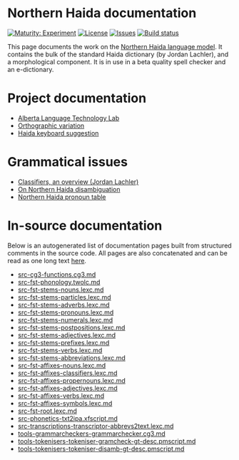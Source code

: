 # Northern Haida documentation

[![Maturity: Experiment](https://img.shields.io/badge/Maturity-Experiment-black.svg)](https://giellalt.github.io/MaturityClassification.html)
[![License](https://img.shields.io/github/license/giellalt/lang-hdn)](https://raw.githubusercontent.com/giellalt/lang-hdn/main/LICENSE)
[![Issues](https://img.shields.io/github/issues/giellalt/lang-hdn)](https://github.com/giellalt/lang-hdn/issues)
[![Build status](https://github.com/giellalt/lang-hdn/workflows/Speller%20CI+CD/badge.svg)](https://github.com/giellalt/lang-hdn/actions)

This page documents the work on the [Northern Haida language model](http://github.com/giellalt/lang-hdn). 
It contains the bulk of the standard Haida dictionary (by Jordan Lachler), 
and a morphological component. It is in use in a beta quality spell checker and an e-dictionary.

# Project documentation

* [Alberta Language Technology Lab](http://altlab.artsrn.ualberta.ca/)
* [Orthographic variation](LetterEncoding.md)
* [Haida keyboard suggestion](HaidaKeyboardSuggestion.md)

#  Grammatical issues

* [Classifiers, an overview (Jordan Lachler)](classifiers.pdf)
* [On Northern Haida disambiguation](NorthernHaidaDisambiguation.md)
* [Northern Haida pronoun table](HaidaPronouns.md)

# In-source documentation

Below is an autogenerated list of documentation pages built from structured comments in the source code. All pages are also concatenated and can be read as one long text [here](hdn.md).

* [src-cg3-functions.cg3.md](src-cg3-functions.cg3.md)
* [src-fst-phonology.twolc.md](src-fst-phonology.twolc.md)
* [src-fst-stems-nouns.lexc.md](src-fst-stems-nouns.lexc.md)
* [src-fst-stems-particles.lexc.md](src-fst-stems-particles.lexc.md)
* [src-fst-stems-adverbs.lexc.md](src-fst-stems-adverbs.lexc.md)
* [src-fst-stems-pronouns.lexc.md](src-fst-stems-pronouns.lexc.md)
* [src-fst-stems-numerals.lexc.md](src-fst-stems-numerals.lexc.md)
* [src-fst-stems-postpositions.lexc.md](src-fst-stems-postpositions.lexc.md)
* [src-fst-stems-adjectives.lexc.md](src-fst-stems-adjectives.lexc.md)
* [src-fst-stems-prefixes.lexc.md](src-fst-stems-prefixes.lexc.md)
* [src-fst-stems-verbs.lexc.md](src-fst-stems-verbs.lexc.md)
* [src-fst-stems-abbreviations.lexc.md](src-fst-stems-abbreviations.lexc.md)
* [src-fst-affixes-nouns.lexc.md](src-fst-affixes-nouns.lexc.md)
* [src-fst-affixes-classifiers.lexc.md](src-fst-affixes-classifiers.lexc.md)
* [src-fst-affixes-propernouns.lexc.md](src-fst-affixes-propernouns.lexc.md)
* [src-fst-affixes-adjectives.lexc.md](src-fst-affixes-adjectives.lexc.md)
* [src-fst-affixes-verbs.lexc.md](src-fst-affixes-verbs.lexc.md)
* [src-fst-affixes-symbols.lexc.md](src-fst-affixes-symbols.lexc.md)
* [src-fst-root.lexc.md](src-fst-root.lexc.md)
* [src-phonetics-txt2ipa.xfscript.md](src-phonetics-txt2ipa.xfscript.md)
* [src-transcriptions-transcriptor-abbrevs2text.lexc.md](src-transcriptions-transcriptor-abbrevs2text.lexc.md)
* [tools-grammarcheckers-grammarchecker.cg3.md](tools-grammarcheckers-grammarchecker.cg3.md)
* [tools-tokenisers-tokeniser-gramcheck-gt-desc.pmscript.md](tools-tokenisers-tokeniser-gramcheck-gt-desc.pmscript.md)
* [tools-tokenisers-tokeniser-disamb-gt-desc.pmscript.md](tools-tokenisers-tokeniser-disamb-gt-desc.pmscript.md)
